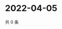 # 2022-04-05

共 0 条

<!-- BEGIN WEIBO -->
<!-- 最后更新时间 Tue Apr 05 2022 15:15:32 GMT+0800 (China Standard Time) -->

<!-- END WEIBO -->
